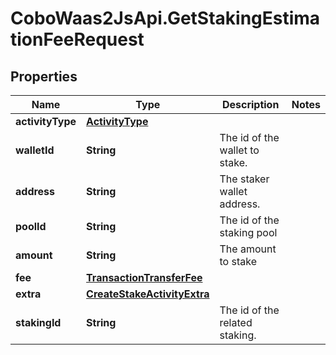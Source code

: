 # CoboWaas2JsApi.GetStakingEstimationFeeRequest

## Properties

Name | Type | Description | Notes
------------ | ------------- | ------------- | -------------
**activityType** | [**ActivityType**](ActivityType.md) |  | 
**walletId** | **String** | The id of the wallet to stake. | 
**address** | **String** | The staker wallet address. | 
**poolId** | **String** | The id of the staking pool | 
**amount** | **String** | The amount to stake | 
**fee** | [**TransactionTransferFee**](TransactionTransferFee.md) |  | 
**extra** | [**CreateStakeActivityExtra**](CreateStakeActivityExtra.md) |  | 
**stakingId** | **String** | The id of the related staking. | 


